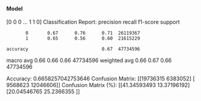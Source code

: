 #### Model
[0 0 0 ... 1 1 0]
Classification Report:
              precision    recall  f1-score   support

           0       0.67      0.76      0.71  26119367
           1       0.65      0.56      0.60  21615229

    accuracy                           0.67  47734596
   macro avg       0.66      0.66      0.66  47734596
weighted avg       0.66      0.67      0.66  47734596

Accuracy: 0.6658257042753646
Confusion Matrix:
[[19736315  6383052]
 [ 9568623 12046606]]
Confusion Matrix (%):
[[41.34593493 13.37196192]
 [20.04546765 25.2366355 ]]
